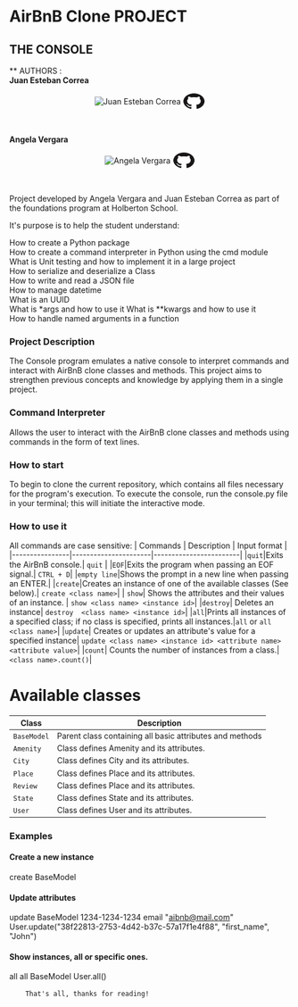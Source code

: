 # AirBnB Clone PROJECT
## THE CONSOLE

** AUTHORS :    
**Juan Esteban Correa**
<p align="center">
	    <img align="center" src="https://avatars.githubusercontent.com/u/85306177?v=4" alt="Juan Esteban Correa" height="80" width="80" />
	      <a href="https://github.com/juanescorreap" target="blank"><img align="center" src="https://raw.githubusercontent.com/devicons/devicon/9f4f5cdb393299a81125eb5127929ea7bfe42889/icons/github/github-original.svg" alt="Github Maria Paula" height="30" width="40" /></a>
  </p> <br>

**Angela Vergara** 

  <p align="center">
      <img align="center" src="https://avatars.githubusercontent.com/u/85180677?v=4" alt="Angela Vergara" height="80" width="80" />
        <a href="https://github.com/anversa-pro" target="blank"><img align="center" src="https://raw.githubusercontent.com/devicons/devicon/9f4f5cdb393299a81125eb5127929ea7bfe42889/icons/github/github-original.svg" alt="Github Angela" height="30" width="40" /></a> 
 </p>  <br>


Project developed by Angela Vergara and Juan Esteban Correa as part of the foundations program at Holberton School.

It's purpose is to help the student understand:

How to create a Python package<br />
How to create a command interpreter in Python using the cmd module<br />
What is Unit testing and how to implement it in a large project<br />
How to serialize and deserialize a Class<br />
How to write and read a JSON file<br />
How to manage datetime<br />
What is an UUID<br />
What is *args and how to use it
What is **kwargs and how to use it<br />
How to handle named arguments in a function<br />

### Project Description
The Console program emulates a native console to interpret commands and interact with AirBnB clone classes and methods.
This project aims to strengthen previous concepts and knowledge by applying them in a single project.

### Command Interpreter
Allows the user to interact with the AirBnB clone classes and methods using commands in the form of text lines.

### How to start
To begin to clone the current repository, which contains all files necessary for the program's execution. 
To execute the console, run the console.py file in your terminal; this will initiate the interactive mode. 

### How to use it
All commands are case sensitive:
|  Commands |         Description         |           Input format         |
|----------------|----------------------|------------------------|
|`quit`|Exits the AirBnB console.| `quit`                |
|`EOF`|Exits the program when passing an EOF signal.| `CTRL + D`|
|`empty line`|Shows the prompt in a new line when passing an ENTER.|
|`create`|Creates an instance of one of the available classes (See below).| `create <class name>`|
| `show`| Shows the attributes and their values of an instance. | `show <class name> <instance id>`| 
|`destroy`| Deletes an instance| `destroy  <class name> <instance id>`|
|`all`|Prints all instances of a specified class; if no class is specified, prints all instances.|`all` or `all <class name>`|
|`update`| Creates or updates an attribute's value for a specified instance| `update <class name> <instance id> <attribute name> <attribute value>`|
|`count`| Counts the number of instances from a class.| `<class name>.count()`|

# Available classes

|  Class |         Description         |
|----------------|----------------------------------------------|
|`BaseModel`| Parent class containing all basic attributes and methods|
|`Amenity`| Class defines Amenity and its attributes.|
|`City`| Class defines City and its attributes.|
|`Place`|  Class defines Place and its attributes.|
|`Review`| Class defines Place and its attributes.|
|`State`| Class defines State and its attributes.|
|`User`| Class defines User and its attributes.|


### Examples
#### Create a new instance
create BaseModel
#### Update attributes
update BaseModel 1234-1234-1234 email "aibnb@mail.com"
User.update("38f22813-2753-4d42-b37c-57a17f1e4f88", "first_name", "John")
#### Show instances, all or specific ones.
all
all BaseModel
User.all()

        That's all, thanks for reading!